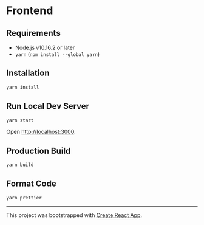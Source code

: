 # Frontend

## Requirements

- Node.js v10.16.2 or later
- `yarn` (`npm install --global yarn`)

## Installation

```sh
yarn install
```

## Run Local Dev Server

```sh
yarn start
```

Open [http://localhost:3000](http://localhost:3000).

## Production Build

```sh
yarn build
```

## Format Code

```sh
yarn prettier
```

---

This project was bootstrapped with [Create React App](https://github.com/facebook/create-react-app).
